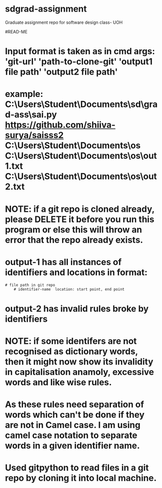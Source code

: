 # sdgrad-assignment
Graduate assignment repo for software design class- UOH

#READ-ME
# Input format is taken as in cmd args: 'git-url' 'path-to-clone-git' 'output1 file path' 'output2 file path'
# example:  C:\Users\Student\Documents\sd\grad-ass\sai.py https://github.com/shiiva-surya/saisss2 C:\Users\Student\Documents\os C:\Users\Student\Documents\os\out1.txt C:\Users\Student\Documents\os\out2.txt
# NOTE: if a git repo is cloned already, please DELETE it before you run this program or else this will throw an error that the repo already exists.
# output-1 has all instances of identifiers and locations in format:
    # file path in git repo
        # identifier-name  location: start point, end point
# output-2 has invalid rules broke by identifiers
# NOTE: if some identifers are not recognised as dictionary words, then it might now show its invalidity in capitalisation anamoly, excessive words and like wise rules.
# As these rules need separation of words which can't be done if they are not in Camel case. I am using camel case notation to separate words in a given identifier name.
# Used gitpython to read files in a git repo by cloning it into local machine.
